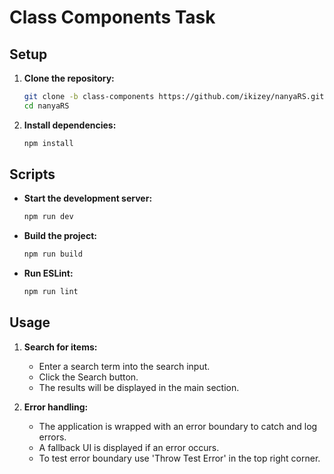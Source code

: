 # Class Components Task

## Setup

1. **Clone the repository:**

   ```bash
   git clone -b class-components https://github.com/ikizey/nanyaRS.git
   cd nanyaRS
   ```

2. **Install dependencies:**
   ```bash
   npm install
   ```

## Scripts

- **Start the development server:**

  ```bash
  npm run dev

  ```

- **Build the project:**

  ```bash
  npm run build
  ```

- **Run ESLint:**
  ```bash
  npm run lint
  ```

## Usage

1. **Search for items:**

   - Enter a search term into the search input.
   - Click the Search button.
   - The results will be displayed in the main section.

2. **Error handling:**
   - The application is wrapped with an error boundary to catch and log errors.
   - A fallback UI is displayed if an error occurs.
   - To test error boundary use 'Throw Test Error' in the top right corner.
